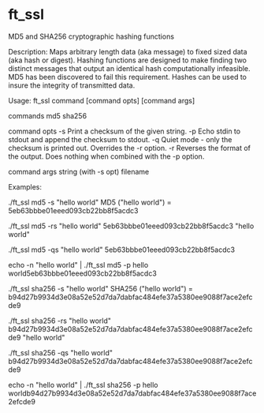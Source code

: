 # ft_ssl
MD5 and SHA256 cryptographic hashing functions

Description:
Maps arbitrary length data (aka message) to fixed sized data (aka hash or digest).
Hashing functions are designed to make finding two distinct messages that output an 
identical hash computationally infeasible.  MD5 has been discovered to fail this
requirement.
Hashes can be used to insure the integrity of transmitted data.


Usage:
ft_ssl command [command opts] [command args]

commands
  md5
  sha256

command opts
  -s      Print a checksum of the given string.
  -p      Echo stdin to stdout and append the checksum to stdout.
  -q      Quiet mode - only the checksum is printed out.  Overrides the -r option.
  -r      Reverses the format of the output.  Does nothing when combined with the -p option.

command args
  string (with -s opt)
  filename


Examples:

./ft_ssl md5 -s "hello world"
MD5 ("hello world") = 5eb63bbbe01eeed093cb22bb8f5acdc3

./ft_ssl md5 -rs "hello world"
5eb63bbbe01eeed093cb22bb8f5acdc3 "hello world"

./ft_ssl md5 -qs "hello world"
5eb63bbbe01eeed093cb22bb8f5acdc3

echo -n "hello world" | ./ft_ssl md5 -p
hello world5eb63bbbe01eeed093cb22bb8f5acdc3

./ft_ssl sha256 -s "hello world"
SHA256 ("hello world") = b94d27b9934d3e08a52e52d7da7dabfac484efe37a5380ee9088f7ace2efcde9

./ft_ssl sha256 -rs "hello world"
b94d27b9934d3e08a52e52d7da7dabfac484efe37a5380ee9088f7ace2efcde9 "hello world"

./ft_ssl sha256 -qs "hello world"
b94d27b9934d3e08a52e52d7da7dabfac484efe37a5380ee9088f7ace2efcde9

echo -n "hello world" | ./ft_ssl sha256 -p
hello worldb94d27b9934d3e08a52e52d7da7dabfac484efe37a5380ee9088f7ace2efcde9
